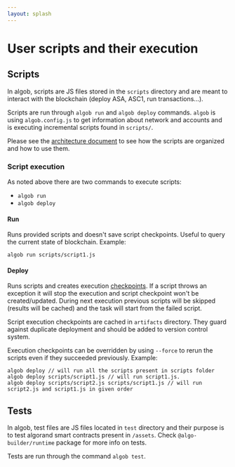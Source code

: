 ```yaml
---
layout: splash
---
```


# User scripts and their execution

## Scripts

In algob, scripts are JS files stored in the `scripts` directory and are meant to interact with the blockchain (deploy ASA, ASC1, run transactions...).

Scripts are run through  `algob run` and `algob deploy` commands. `algob` is using `algob.config.js` to get information about network and accounts and is executing incremental scripts found in `scripts/`.


Please see the [architecture document](https://paper.dropbox.com/published/Algorand-builder-specs--A7njBF~7_VHYy0l3m3RAKgYVBg-c4ycJtlcmEaRIbptAPqNYS6#:h2=Scripts) to see how the scripts are organized and how to use them.


### Script execution

As noted above there are two commands to execute scripts:
- `algob run`
- `algob deploy`


#### Run
Runs provided scripts and doesn't save script checkpoints.
Useful to query the current state of blockchain.
Example:

    algob run scripts/script1.js
#### Deploy
Runs scripts and creates execution [checkpoints](/docs/execution-checkpoints.md).
If a script throws an exception it will stop the execution and script checkpoint won't be created/updated.
During next execution previous scripts will be skipped (results will be cached) and the task will start from the failed script.

Script execution checkpoints are cached in `artifacts` directory.
They guard against duplicate deployment and should be added to version control system.

Execution checkpoints can be overridden by using `--force` to rerun the scripts even if they succeeded previously.
Example:

    algob deploy // will run all the scripts present in scripts folder
    algob deploy scripts/script1.js // will run script1.js.
    algob deploy scripts/script2.js scripts/script1.js // will run script2.js and script1.js in given order


## Tests

In algob, test files are JS files located in `test` directory and their purpose is to test algorand smart contracts present in `/assets`. Check `@algo-builder/runtime` package for more info on tests.

Tests are run through the command `algob test`.
